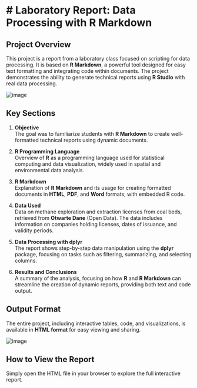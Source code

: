 # # Laboratory Report: Data Processing with R Markdown

## Project Overview
This project is a report from a laboratory class focused on scripting for data processing. It is based on **R Markdown**, a powerful tool designed for easy text formatting and integrating code within documents. The project demonstrates the ability to generate technical reports using **R Studio** with real data processing.

![image](https://github.com/user-attachments/assets/8bd9525b-40a6-40b5-bf6a-dde4bba29ef3)


## Key Sections

1. **Objective**  
   The goal was to familiarize students with **R Markdown** to create well-formatted technical reports using dynamic documents.

2. **R Programming Language**  
   Overview of **R** as a programming language used for statistical computing and data visualization, widely used in spatial and environmental data analysis.

3. **R Markdown**  
   Explanation of **R Markdown** and its usage for creating formatted documents in **HTML**, **PDF**, and **Word** formats, with embedded R code.

4. **Data Used**  
   Data on methane exploration and extraction licenses from coal beds, retrieved from **Otwarte Dane** (Open Data). The data includes information on companies holding licenses, dates of issuance, and validity periods.

5. **Data Processing with dplyr**  
   The report shows step-by-step data manipulation using the **dplyr** package, focusing on tasks such as filtering, summarizing, and selecting columns.

6. **Results and Conclusions**  
   A summary of the analysis, focusing on how **R** and **R Markdown** can streamline the creation of dynamic reports, providing both text and code output.

## Output Format
The entire project, including interactive tables, code, and visualizations, is available in **HTML format** for easy viewing and sharing.

![image](https://github.com/user-attachments/assets/7a38b0f9-d939-4f12-88cc-1af466337cc3)


## How to View the Report
Simply open the HTML file in your browser to explore the full interactive report.
